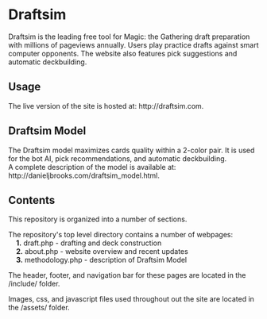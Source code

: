 <h1>Draftsim</h1>

<p> Draftsim is the leading free tool for Magic: the Gathering draft preparation with millions of pageviews annually. 
  Users play practice drafts against smart computer opponents. 
  The website also features pick suggestions and automatic deckbuilding. 
</p>

<h2> Usage </h2>
<p>
  The live version of the site is hosted at: http://draftsim.com.
</p>

<h2> Draftsim Model </h2>
<p>
  The Draftsim model maximizes cards quality within a 2-color pair. 
  It is used for the bot AI, pick recommendations, and automatic deckbuilding. <br>
  A complete description of the model is available at: http://danieljbrooks.com/draftsim_model.html.
</p>

<h2> Contents </h2>
<p> This repository is organized into a number of sections. </p>
<p>
  The repository's top level directory contains a number of webpages:<br>
  &nbsp;&nbsp;&nbsp;&nbsp;<b>1.</b> draft.php - drafting and deck construction <br>
  &nbsp;&nbsp;&nbsp;&nbsp;<b>2.</b> about.php - website overview and recent updates <br>
  &nbsp;&nbsp;&nbsp;&nbsp;<b>3.</b> methodology.php - description of Draftsim Model <br> 
</p>
<p>
  The header, footer, and navigation bar for these pages are located in the /include/ folder.
</p>
<p>
  Images, css, and javascript files used throughout out the site are located in the /assets/ folder.  
</p>
